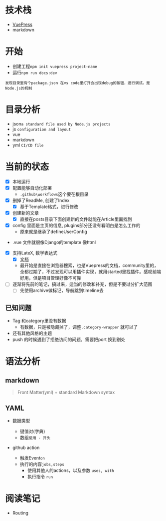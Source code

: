 # 技术栈
* [VuePress](https://vuepress.vuejs.org/zh/)
* markdown

# 开始
* 创建工程`npm init vuepress project-name`
* 运行`npm run docs:dev`

`
发现目录里有个package.json 在vs code里打开会出现debug的按钮，进行调试。是Node.js的机制
`

# 目录分析
* json`a standard file used by Node.js projects`
* js `configuration and layout`
* vue
* markdown
* yml `CI/CD file`

# 当前的状态
* [x] 本地运行
* [x] 配置能够自动化部署
  * `.github\workflows`这个要在根目录
* [x] 删掉了ReadMe, 创建了Index
  * [x] 基于Template格式，进行修改
* [x] 创建新的文章
  * [x] 直接在posts目录下面创建新的文件就能在Article里面找到
* [x] config 里面是主页的信息, plugins部分还没有看明白是怎么工作的
  * 原来就是继承了defineUserConfig
* .vue 文件就很像Django的template 像html
* [x] 支持LateX, 数学表达式
  * [x] [文档](https://ecosystem.vuejs.press/zh/plugins/markdown/markdown-math.html)
  * 最开始是直接在浏览器搜索，也是Vuepress的文档，community里的，全都过期了，不过发现可以用插件实现，就用started里找插件。感叹前端好用，但是项目管理好像不可靠
* [ ] 逐渐将先前的笔记，搞过来，适当的修改和补充，但是不要过分扩大范围
  * [ ] 先使用archive做标记，导航跳到timeline去

## 已知问题
* Tag 和category里没有数据
  * 有数据，只是被隐藏掉了，调整`.category-wrapper` 就可以了
* 还有其他风格的主题
* push 的时候遇到了拒绝访问的问题，需要把port 换到别处


# 语法分析
## markdown
>Front Matter(yml) + standard Markdown syntax

## YAML
* 数据类型
  * 键值对(字典)
  * 数组`使用 - 开头`

* github action
  * 触发Event`on`
  * 执行的内容`jobs,steps`
    * 使用其他人的actions，以及参数 `uses, with`
    * 执行指令 `run`

# 阅读笔记
* Routing